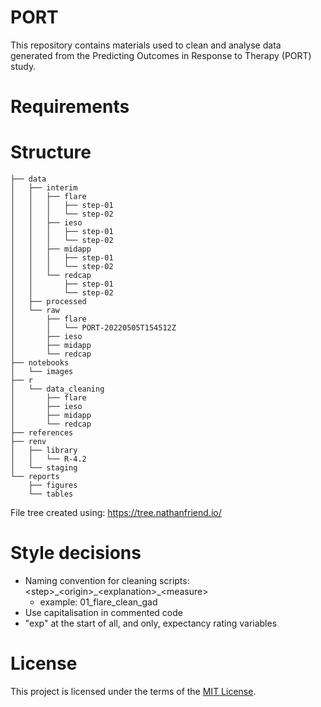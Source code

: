 # PORT

This repository contains materials used to clean and analyse data generated from the Predicting Outcomes in Response to Therapy (PORT) study.

# Requirements

# Structure

    ├── data
    │   ├── interim
    │   │   ├── flare
    │   │   │   ├── step-01
    │   │   │   └── step-02
    │   │   ├── ieso
    │   │   │   ├── step-01
    │   │   │   └── step-02
    │   │   ├── midapp
    │   │   │   ├── step-01
    │   │   │   └── step-02
    │   │   └── redcap
    │   │       ├── step-01
    │   │       └── step-02
    │   ├── processed
    │   └── raw
    │       ├── flare
    │       │   └── PORT-20220505T154512Z
    │       ├── ieso
    │       ├── midapp
    │       └── redcap
    ├── notebooks
    │   └── images
    ├── r
    │   └── data_cleaning
    │       ├── flare
    │       ├── ieso
    │       ├── midapp
    │       └── redcap
    ├── references
    ├── renv
    │   ├── library
    │   │   └── R-4.2
    │   └── staging
    └── reports
        ├── figures
        └── tables

File tree created using: <https://tree.nathanfriend.io/>

# Style decisions

-   Naming convention for cleaning scripts: \<step\>\_\<origin\>\_\<explanation\>\_\<measure\>
    -   example: 01_flare_clean_gad
-   Use capitalisation in commented code
-   "exp" at the start of all, and only, expectancy rating variables

# License

This project is licensed under the terms of the [MIT License](https://github.com/McGregor14/port/blob/main/LICENSE).
